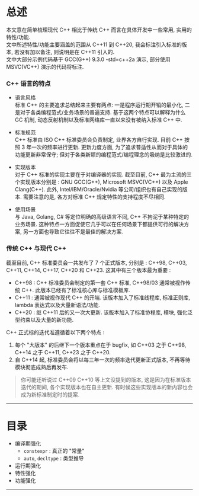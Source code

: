 # 总述  

本文意在简单梳理现代 C++ 相比于传统 C++ 而言在具体开发中一些常用, 实用的特性/功能.  
文中所述特性/功能主要涵盖的范围从 C++11 到 C++20, 我会标注引入标准的版本, 若没有加以备注, 则说明是在 C++11 引入的.  
文中大部分示例代码基于 GCC(G++) 9.3.0 -std=c++2a 演示, 部分使用 MSVC(VC++) 演示的代码将标注.  

### C++ 语言的特点  

- 语言风格  
标准 C++ 的主要追求总结起来主要有两点: 一是程序运行期开销的最小化, 二是对于各类编程范式/业务场景的普遍支持. 基于这两个特点可以解释为什么 GC 机制, 动态反射机制以及标准网络库一直以来没有被纳入标准 C++ 中.  

- 标准规范  
C++ 标准由 ISO C++ 标准委员会负责制定, 业界各方自行实现. 目前 C++ 按照 3 年一次的频率进行更新. 更新力度方面, 为了追求普适性从而对于具体的功能更新非常保守; 但对于各类新颖的编程范式/编程理念的吸纳是比较激进的.  

- 实现版本  
对于 C++ 标准的实现主要在于对编译器的实现. 截至目前, C++ 最为主流的三个实现版本分别是 : GNU GCC(G++), Microsoft MSVC(VC++) 以及 Apple Clang(C++). 此外, Intel/IBM/Oracle/Nvidia 等公司/组织也有自己实现的版本. 需要注意的是, 各方对标准 C++ 规定特性的支持程度不尽相同.  

- 使用场景  
与 Java, Golang, C# 等定位明确的高级语言不同, C++ 不拘泥于某种特定的业务场景. 这种特点一方面促使它几乎可以在任何场景下都提供可行的解决方案, 另一方面也导致它往往不是最佳的解决方案.  

### 传统 C++ 与现代 C++  

截至目前, C++ 标准委员会一共发布了 7 个正式版本, 分别是 : C++98, C++03, C++11, C++14, C++17, C++20 和 C++23. 这其中有三个版本最为重要 : 

- C++98 : C++ 标准委员会制定的第一套 C++ 标准, C++98/03 通常被视作传统 C++. 此版本已经有了标准核心库与标准模板库.  
- C++11 : 通常被视作现代 C++ 的开端. 该版本加入了标准线程库, 标准正则库, lambda 表达式以及大量新语法/功能.  
- C++20 : 继 C++11 后的又一次大更新. 该版本加入了标准协程库, 模块, 强化泛型约束以及大量的新功能.  

C++ 正式标的迭代准遵循着以下两个特点 : 
1. 每个 "大版本" 的后继下一个版本重点在于 bugfix, 如 C++03 之于 C++98, C++14 之于 C++11, C++23 之于 C++20.  
2. 自 C++14 起, 标准委员会将以每三年一次的频率迭代更新正式版本, 不再等待模块彻底成熟后再发布.  

> 你可能还听说过 C++09 C++10 等上文没提到的版本, 这是因为在标准版本迭代的期间, 各个实现版本也在自主更新. 有时候这些实现版本的新内容也会成为新标准制定时的提案.

---

# 目录

- 编译期强化
    - `constexpr` : 真正的 "常量" 
    - `auto`, `decltype` : 类型推导
- 运行期强化
- 特性强化
- 功能强化

---